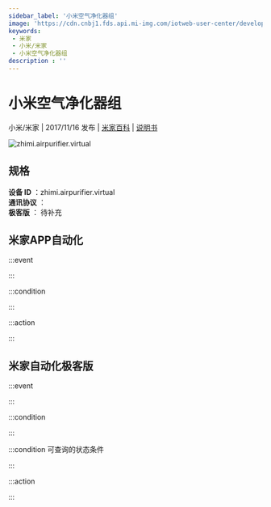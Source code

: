 ```yaml
---
sidebar_label: '小米空气净化器组'
image: 'https://cdn.cnbj1.fds.api.mi-img.com/iotweb-user-center/developer_1678870888603cpiOlu3M.png?GalaxyAccessKeyId=AKVGLQWBOVIRQ3XLEW&Expires=9223372036854775807&Signature=caqIRRw6CMU81+vVm0Y6b5ryGuQ='
keywords: 
 - 米家
 - 小米/米家
 - 小米空气净化器组
description : ''
---
```

# 小米空气净化器组

小米/米家 | 2017/11/16 发布 | [米家百科](https://home.mi.com/webapp/content/baike/product/index.html?model=zhimi.airpurifier.virtual) | [说明书](https://home.mi.com/views/introduction.html?model=zhimi.airpurifier.virtual&region=cn)

![zhimi.airpurifier.virtual](https://cdn.cnbj1.fds.api.mi-img.com/iotweb-user-center/developer_1678870888603cpiOlu3M.png?GalaxyAccessKeyId=AKVGLQWBOVIRQ3XLEW&Expires=9223372036854775807&Signature=caqIRRw6CMU81+vVm0Y6b5ryGuQ=)

## 规格  
> 
**设备 ID** ：zhimi.airpurifier.virtual  
**通讯协议** ：  
**极客版**  ： 待补充 


## 米家APP自动化  

:::event  

:::

:::condition  

:::

:::action   

:::

## 米家自动化极客版  

:::event  

:::

:::condition  

:::

:::condition 可查询的状态条件  

:::

:::action  

:::

        
